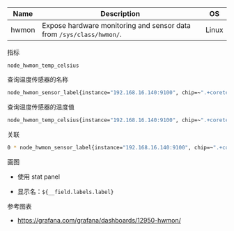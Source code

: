 | Name  | Description                                                  | OS    |
| ----- | ------------------------------------------------------------ | ----- |
| hwmon | Expose hardware monitoring and sensor data from `/sys/class/hwmon/`. | Linux |

指标

```
node_hwmon_temp_celsius
```

查询温度传感器的名称

```bash
node_hwmon_sensor_label{instance="192.168.16.140:9100", chip=~".+coretemp.+"}
```

查询温度传感器的温度值

```bash
node_hwmon_temp_celsius{instance="192.168.16.140:9100", chip=~".+coretemp.+"}
```

关联

```bash
0 * node_hwmon_sensor_label{instance="192.168.16.140:9100", chip=~".+coretemp.+"} + on (sensor) group_left(node_hwmon_temp_celsius) node_hwmon_temp_celsius{instance="192.168.16.140:9100", chip=~".+coretemp.+"}
```

画图

- 使用 stat panel

- 显示名：`${__field.labels.label}`

参考图表

- <https://grafana.com/grafana/dashboards/12950-hwmon/>
